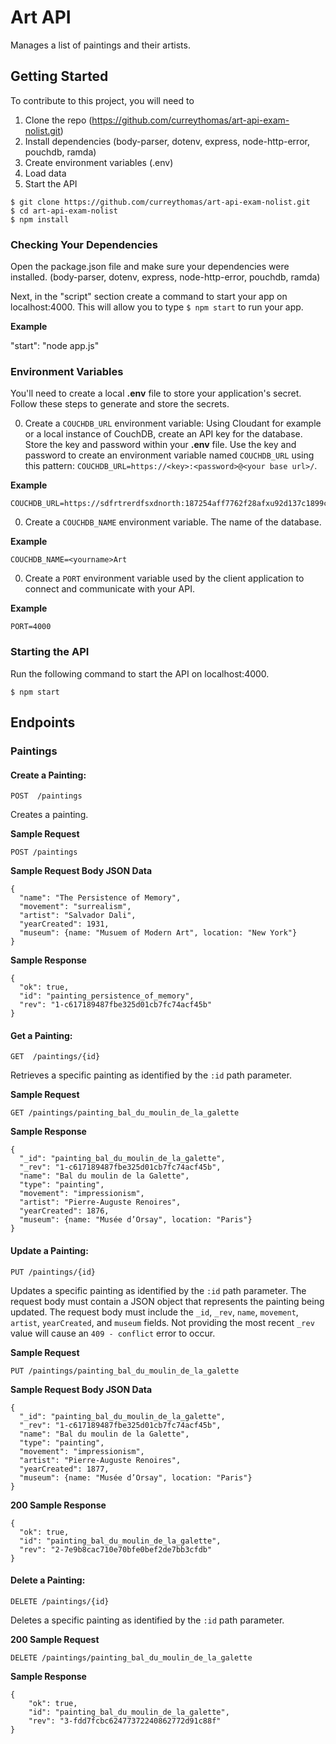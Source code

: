 # Art API

Manages a list of paintings and their artists.


## Getting Started

To contribute to this project, you will need to
1. Clone the repo (https://github.com/curreythomas/art-api-exam-nolist.git)
2. Install dependencies (body-parser, dotenv, express, node-http-error, pouchdb, ramda)
3. Create environment variables (.env)
4. Load data
5. Start the API


```
$ git clone https://github.com/curreythomas/art-api-exam-nolist.git
$ cd art-api-exam-nolist
$ npm install
```

### Checking Your Dependencies

Open the package.json file and make sure your dependencies were installed. (body-parser, dotenv, express, node-http-error, pouchdb, ramda)

Next, in the "script" section create a command to start your app on localhost:4000. This will allow you to type `$ npm start` to run your app.   

**Example**

"start": "node app.js"

### Environment Variables
You'll need to create a local **.env** file to store your application's secret.  Follow these steps to generate and store the secrets.

0. Create a `COUCHDB_URL` environment variable:  Using Cloudant for example or a local instance of CouchDB, create an API key for the database.  Store the key and password within your **.env** file.  Use the key and password to create an environment variable named `COUCHDB_URL` using this pattern:
`COUCHDB_URL=https://<key>:<password>@<your base url>/`.

  **Example**

  ```
  COUCHDB_URL=https://sdfrtrerdfsxdnorth:187254aff7762f28afxu92d137c1899c14f7c999@jeffjohnson.cloudant.com/
  ```

0. Create a `COUCHDB_NAME` environment variable.  The name of the database.

  **Example**

  ```
  COUCHDB_NAME=<yourname>Art
  ```

0.  Create a `PORT` environment variable used by the client application to connect and communicate with your API.

  **Example**

  ```
  PORT=4000
  ```

### Starting the API

  Run the following command to start the API on localhost:4000.

  ```
  $ npm start
  ```

## Endpoints

### Paintings  

#### Create a Painting:
`POST  /paintings`

Creates a painting.

**Sample Request**

  ```
  POST /paintings
  ```

  **Sample Request Body JSON Data**

  ```
  {
    "name": "The Persistence of Memory",
    "movement": "surrealism",
    "artist": "Salvador Dali",
    "yearCreated": 1931,
    "museum": {name: "Musuem of Modern Art", location: "New York"}
  }
  ```

  **Sample Response**

  ```
  {
    "ok": true,
    "id": "painting_persistence_of_memory",
    "rev": "1-c617189487fbe325d01cb7fc74acf45b"
  }
  ```

#### Get a Painting:
`GET  /paintings/{id}`  

  Retrieves a specific painting as identified by the `:id` path parameter.

  **Sample Request**

  ```
  GET /paintings/painting_bal_du_moulin_de_la_galette
  ```

  **Sample Response**

  ```
  {
    "_id": "painting_bal_du_moulin_de_la_galette",
    "_rev": "1-c617189487fbe325d01cb7fc74acf45b",
    "name": "Bal du moulin de la Galette",
    "type": "painting",
    "movement": "impressionism",
    "artist": "Pierre-Auguste Renoires",
    "yearCreated": 1876,
    "museum": {name: "Musée d’Orsay", location: "Paris"}
  }
  ```

  #### Update a Painting:
  `PUT /paintings/{id}`

  Updates a specific painting as identified by the `:id` path parameter.  The request body must contain a JSON object that represents the painting being updated.  The request body must include the `_id`, `_rev`, `name`, `movement`, `artist`, `yearCreated`, and `museum` fields.  Not providing the most recent `_rev` value will cause an `409 - conflict` error to occur.

  **Sample Request**

  ```
  PUT /paintings/painting_bal_du_moulin_de_la_galette
  ```

  **Sample Request Body JSON Data**

  ```
  {
    "_id": "painting_bal_du_moulin_de_la_galette",
    "_rev": "1-c617189487fbe325d01cb7fc74acf45b",
    "name": "Bal du moulin de la Galette",
    "type": "painting",
    "movement": "impressionism",
    "artist": "Pierre-Auguste Renoires",
    "yearCreated": 1877,
    "museum": {name: "Musée d’Orsay", location: "Paris"}
  }
  ```

  **200 Sample Response**

  ```
  {
    "ok": true,
    "id": "painting_bal_du_moulin_de_la_galette",
    "rev": "2-7e9b8cac710e70bfe0bef2de7bb3cfdb"
  }
  ```

  #### Delete a Painting:
  `DELETE /paintings/{id}`

  Deletes a specific painting as identified by the `:id` path parameter.

  **200 Sample Request**

  ```
  DELETE /paintings/painting_bal_du_moulin_de_la_galette
  ```

  **Sample Response**

  ```
  {
      "ok": true,
      "id": "painting_bal_du_moulin_de_la_galette",
      "rev": "3-fdd7fcbc62477372240862772d91c88f"
  }
  ```
